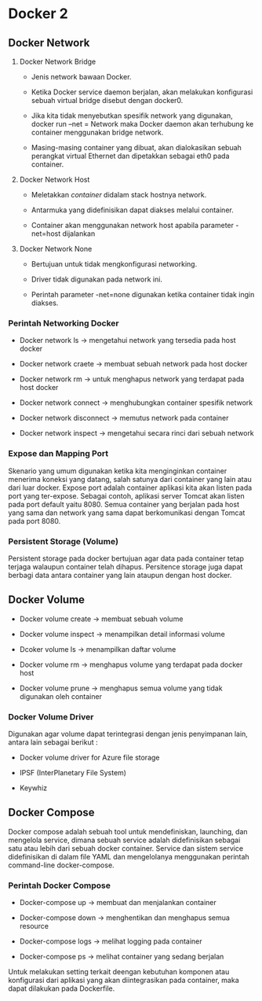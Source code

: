 # Docker 2

## Docker Network

1. Docker Network Bridge

   - Jenis network bawaan Docker.

   - Ketika Docker service daemon berjalan, akan melakukan konfigurasi sebuah virtual bridge disebut dengan docker0.

   - Jika kita tidak menyebutkan spesifik network yang digunakan, docker run –net = Network maka Docker daemon akan terhubung ke container menggunakan bridge network.

   - Masing-masing container yang dibuat, akan dialokasikan sebuah perangkat virtual Ethernet dan dipetakkan sebagai eth0 pada container.

2. Docker Network Host

   - Meletakkan _container_ didalam stack hostnya network.

   - Antarmuka yang didefinisikan dapat diakses melalui container.

   - Container akan menggunakan network host apabila parameter -net=host dijalankan

3. Docker Network None

   - Bertujuan untuk tidak mengkonfigurasi networking.

   - Driver tidak digunakan pada network ini.

   - Perintah parameter -net=none digunakan ketika container tidak ingin diakses.

### Perintah Networking Docker

- Docker network ls -> mengetahui network yang tersedia pada host docker

- Docker network craete -> membuat sebuah network pada host docker

- Docker network rm -> untuk menghapus network yang terdapat pada host docker

- Docker network connect -> menghubungkan container spesifik network

- Docker network disconnect -> memutus network pada container

- Docker network inspect -> mengetahui secara rinci dari sebuah network

### Expose dan Mapping Port

Skenario yang umum digunakan ketika kita menginginkan container menerima koneksi yang datang, salah satunya dari container yang lain atau dari luar docker. Expose port adalah container aplikasi kita akan listen pada port yang ter-expose. Sebagai contoh, aplikasi server Tomcat akan listen pada port default yaitu 8080. Semua container yang berjalan pada host yang sama dan network yang sama dapat berkomunikasi dengan Tomcat pada port 8080.

### Persistent Storage (Volume)

Persistent storage pada docker bertujuan agar data pada container tetap terjaga walaupun container telah dihapus. Persitence storage juga dapat berbagi data antara container yang lain ataupun dengan host docker.

## Docker Volume

- Docker volume create -> membuat sebuah volume

- Docker volume inspect -> menampilkan detail informasi volume

- Dcoker volume ls -> menampilkan daftar volume

- Docker volume rm -> menghapus volume yang terdapat pada docker host

- Docker volume prune -> menghapus semua volume yang tidak digunakan oleh container

### Docker Volume Driver

Digunakan agar volume dapat terintegrasi dengan jenis penyimpanan lain, antara lain sebagai berikut :

- Docker volume driver for Azure file storage

- IPSF (InterPlanetary File System)

- Keywhiz

## Docker Compose

Docker compose adalah sebuah tool untuk mendefiniskan, launching, dan mengelola service, dimana sebuah service adalah didefinisikan sebagai satu atau lebih dari sebuah docker container. Service dan sistem service didefinisikan di dalam file YAML dan mengelolanya menggunakan perintah command-line docker-compose.

### Perintah Docker Compose

- Docker-compose up -> membuat dan menjalankan container

- Docker-compose down -> menghentikan dan menghapus semua resource

- Docker-compose logs -> melihat logging pada container

- Docker-compose ps -> melihat container yang sedang berjalan

Untuk melakukan setting terkait deengan kebutuhan komponen atau konfigurasi dari aplikasi yang akan diintegrasikan pada container, maka dapat dilakukan pada Dockerfile.
